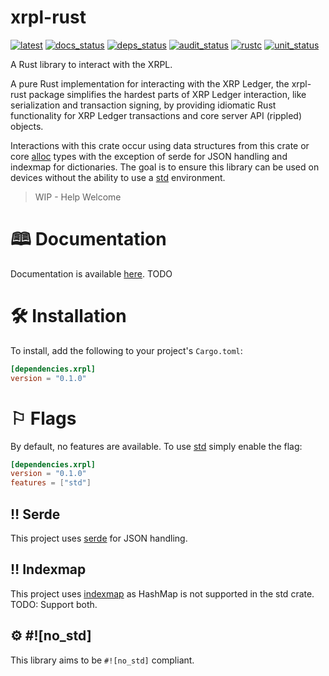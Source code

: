 # xrpl-rust
[![latest]][crates.io] [![docs_status]][docs] [![deps_status]][deps] [![audit_status]][audit] [![rustc]][rust] [![unit_status]][unit]

[latest]: https://img.shields.io/crates/v/xrpl.svg
[crates.io]: https://crates.io/crates/xrpl

[docs_status]: https://docs.rs/xrpl/badge.svg
[docs]: https://docs.rs/xrpl

[deps_status]: https://deps.rs/repo/github/589labs/xrpl-rust/status.svg
[deps]: https://deps.rs/repo/github/589labs/xrpl-rust

[audit_status]: ttps://github.com/589labs/xrpl-rust/actions/workflows/audit_test.yml/badge.svg
[audit]: https://github.com/589labs/xrpl-rust/actions/workflows/audit_test.yml

[rustc]: https://img.shields.io/badge/rust-1.51.0%2B-orange.svg
[rust]: https://blog.rust-lang.org/2021/03/25/Rust-1.51.0.html

[unit_status]: https://github.com/589labs/xrpl-rust/actions/workflows/unit_test.yml/badge.svg
[unit]: https://github.com/589labs/xrpl-rust/actions/workflows/unit_test.yml

A Rust library to interact with the XRPL.

A pure Rust implementation for interacting with the XRP Ledger, the xrpl-rust 
package simplifies the hardest parts of XRP Ledger interaction, like 
serialization and transaction signing, by providing idiomatic Rust 
functionality for XRP Ledger transactions and core server API (rippled) 
objects.

Interactions with this crate occur using data structures from this crate or
core [alloc](https://doc.rust-lang.org/alloc) types with the exception of 
serde for JSON handling and indexmap for dictionaries. The goal is to ensure 
this library can be used on devices without the ability to use a
[std](hhttps://doc.rust-lang.org/std) environment.

> WIP - Help Welcome

# 🕮 Documentation

Documentation is available [here](https://docs.rs/xrpl). TODO

# 🛠 Installation

To install, add the following to your project's `Cargo.toml`:

```toml
[dependencies.xrpl]
version = "0.1.0"
```
# ⚐ Flags

By default, no features are available. 
To use [std](hhttps://doc.rust-lang.org/std) simply enable the flag:

```toml
[dependencies.xrpl]
version = "0.1.0"
features = ["std"]
```

## ‼ Serde

This project uses  [serde](https://serde.rs) for JSON handling.

## ‼ Indexmap

This project uses [indexmap](https://docs.rs/crate/indexmap) as HashMap is 
not supported in the std crate. TODO: Support both.

## ⚙ #![no_std]

This library aims to be `#![no_std]` compliant.
